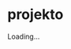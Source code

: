 # projekto

<!DOCTYPE html>
<html>

<head>
  <meta http-equiv="Content-Type" content="text/html; charset=utf-8">
  <meta name="viewport" content="initial-scale=1, maximum-scale=1,user-scalable=no"/>
  <link rel="icon" type="image/png" href="./favicon.png">
  <title>Leaflet Storymaps with Google Sheets Template</title>

  <!-- Load Leaflet CSS and JS-->
  <link rel="stylesheet" href="https://unpkg.com/leaflet@1.9.4/dist/leaflet.css"
    integrity="sha256-p4NxAoJBhIIN+hmNHrzRCf9tD/miZyoHS5obTRR9BMY=" crossorigin="" />
  <script src="https://unpkg.com/leaflet@1.9.4/dist/leaflet.js"
    integrity="sha256-20nQCchB9co0qIjJZRGuk2/Z9VM+kNiyxNV1lvTlZBo=" crossorigin=""></script>

  <!-- Load Leaflet basemap providers -->
  <script src="https://unpkg.com/leaflet-providers@2.0.0/leaflet-providers.js"></script>

  <!-- Load jQuery  -->
  <script src="https://cdn.jsdelivr.net/npm/jquery@3.5.1/dist/jquery.min.js"></script>

  <!-- Load PapaParse -->
  <script src="https://cdn.jsdelivr.net/npm/papaparse@5.3.0/papaparse.min.js"></script>

  <!-- Load Lightbox -->
  <script src="scripts/lightbox/js/lightbox.js"></script>
  <link rel="stylesheet" href="scripts/lightbox/css/lightbox.css" />

  <!-- Load Font-Awesome -->
  <link rel="stylesheet" href="https://use.fontawesome.com/releases/v5.8.1/css/all.css" integrity="sha384-50oBUHEmvpQ+1lW4y57PTFmhCaXp0ML5d60M1M7uH2+nqUivzIebhndOJK28anvf" crossorigin="anonymous">
  <link rel="stylesheet" href="markers/leaflet.extra-markers.min.css">
  <link rel="stylesheet" href="css/style.css">
  <link rel="stylesheet" href="css/style-desktop.css">
  <link rel="stylesheet" href="css/loader.css">
</head>

<body>

  <div id="title">
    <div id="logo"></div>
    <div id="header"></div>
  </div>

  <div id="narration">
    <div id="contents">
      <div id="top"></div>
    </div>
  </div>

  <div class="loader">Loading...</div>
  <div id="map"></div>

  <script type="text/javascript">
    // Create the Leaflet map with a generic start point
    var map = L.map('map', {
      center: [0, 0],
      zoom: 1,
      scrollWheelZoom: false,
      zoomControl: false,
      tap: false
    });
  </script>

  <script type="text/javascript" src="google-doc-url.js"></script>
  <script type="text/javascript" src="markers/leaflet.extra-markers.min.js"></script>
  <script type="text/javascript" src="scripts/constants.js"></script>
  <script type="text/javascript" src="scripts/jquery.csv.js"></script>
  <script type="text/javascript" src="scripts/storymap.js"></script>

</body>
</html>

